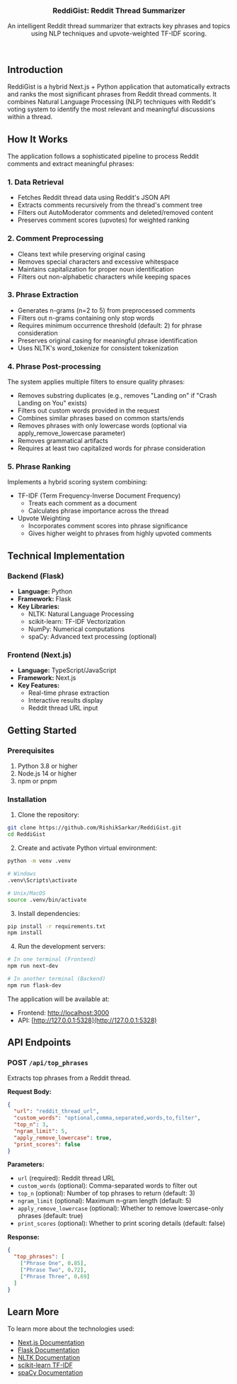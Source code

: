 <p align="center">
  <h3 align="center">ReddiGist: Reddit Thread Summarizer</h3>
</p>

<p align="center">An intelligent Reddit thread summarizer that extracts key phrases and topics using NLP techniques and upvote-weighted TF-IDF scoring.</p>

<br/>

## Introduction

ReddiGist is a hybrid Next.js + Python application that automatically extracts and ranks the most significant phrases from Reddit thread comments. It combines Natural Language Processing (NLP) techniques with Reddit's voting system to identify the most relevant and meaningful discussions within a thread.

## How It Works

The application follows a sophisticated pipeline to process Reddit comments and extract meaningful phrases:

### 1. Data Retrieval
- Fetches Reddit thread data using Reddit's JSON API
- Extracts comments recursively from the thread's comment tree
- Filters out AutoModerator comments and deleted/removed content
- Preserves comment scores (upvotes) for weighted ranking

### 2. Comment Preprocessing
- Cleans text while preserving original casing
- Removes special characters and excessive whitespace
- Maintains capitalization for proper noun identification
- Filters out non-alphabetic characters while keeping spaces

### 3. Phrase Extraction
- Generates n-grams (n=2 to 5) from preprocessed comments
- Filters out n-grams containing only stop words
- Requires minimum occurrence threshold (default: 2) for phrase consideration
- Preserves original casing for meaningful phrase identification
- Uses NLTK's word_tokenize for consistent tokenization

### 4. Phrase Post-processing
The system applies multiple filters to ensure quality phrases:
- Removes substring duplicates (e.g., removes "Landing on" if "Crash Landing on You" exists)
- Filters out custom words provided in the request
- Combines similar phrases based on common starts/ends
- Removes phrases with only lowercase words (optional via apply_remove_lowercase parameter)
- Removes grammatical artifacts
- Requires at least two capitalized words for phrase consideration

### 5. Phrase Ranking
Implements a hybrid scoring system combining:
- TF-IDF (Term Frequency-Inverse Document Frequency)
  - Treats each comment as a document
  - Calculates phrase importance across the thread
- Upvote Weighting
  - Incorporates comment scores into phrase significance
  - Gives higher weight to phrases from highly upvoted comments

## Technical Implementation

### Backend (Flask)
- **Language:** Python
- **Framework:** Flask
- **Key Libraries:**
  - NLTK: Natural Language Processing
  - scikit-learn: TF-IDF Vectorization
  - NumPy: Numerical computations
  - spaCy: Advanced text processing (optional)

### Frontend (Next.js)
- **Language:** TypeScript/JavaScript
- **Framework:** Next.js
- **Key Features:**
  - Real-time phrase extraction
  - Interactive results display
  - Reddit thread URL input

## Getting Started

### Prerequisites
1. Python 3.8 or higher
2. Node.js 14 or higher
3. npm or pnpm

### Installation

1. Clone the repository:
```bash
git clone https://github.com/RishikSarkar/ReddiGist.git
cd ReddiGist
```

2. Create and activate Python virtual environment:
```bash
python -m venv .venv

# Windows
.venv\Scripts\activate

# Unix/MacOS
source .venv/bin/activate
```

3. Install dependencies:
```bash
pip install -r requirements.txt
npm install
```

4. Run the development servers:
```bash
# In one terminal (Frontend)
npm run next-dev

# In another terminal (Backend)
npm run flask-dev
```

The application will be available at:
- Frontend: [http://localhost:3000](http://localhost:3000)
- API: [http://127.0.0.1:5328](http://127.0.0.1:5328)

## API Endpoints

### POST `/api/top_phrases`
Extracts top phrases from a Reddit thread.

**Request Body:**
```json
{
  "url": "reddit_thread_url",
  "custom_words": "optional,comma,separated,words,to,filter",
  "top_n": 3,
  "ngram_limit": 5,
  "apply_remove_lowercase": true,
  "print_scores": false
}
```

**Parameters:**
- `url` (required): Reddit thread URL
- `custom_words` (optional): Comma-separated words to filter out
- `top_n` (optional): Number of top phrases to return (default: 3)
- `ngram_limit` (optional): Maximum n-gram length (default: 5)
- `apply_remove_lowercase` (optional): Whether to remove lowercase-only phrases (default: true)
- `print_scores` (optional): Whether to print scoring details (default: false)

**Response:**
```json
{
  "top_phrases": [
    ["Phrase One", 0.85],
    ["Phrase Two", 0.72],
    ["Phrase Three", 0.69]
  ]
}
```

## Learn More

To learn more about the technologies used:

- [Next.js Documentation](https://nextjs.org/docs)
- [Flask Documentation](https://flask.palletsprojects.com/)
- [NLTK Documentation](https://www.nltk.org/)
- [scikit-learn TF-IDF](https://scikit-learn.org/stable/modules/feature_extraction.html#text-feature-extraction)
- [spaCy Documentation](https://spacy.io/api/doc)
